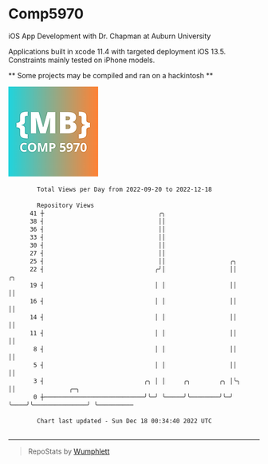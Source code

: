# Comp5970
iOS App Development with Dr. Chapman at Auburn University

Applications built in xcode 11.4 with targeted deployment iOS 13.5.
Constraints mainly tested on iPhone models.

** Some projects may be compiled and ran on a hackintosh **

![App Icon](https://github.com/MatthewBentz/Comp5970/blob/master/Assignment1a-mlb0119/Assignment1a-mlb0119/Assets.xcassets/AppIcon.appiconset/180.png)

```
        Total Views per Day from 2022-09-20 to 2022-12-18

        Repository Views
      41 ┼                                ╭╮
      38 ┤                                ││
      36 ┤                                ││
      33 ┤                                ││
      30 ┤                                ││
      27 ┤                                ││
      25 ┤                                ││                  ╭╮
      22 ┤                               ╭╯│                  ││     ╭╮
      19 ┤                               │ │                  ││     ││
      16 ┤                               │ │                  ││     ││
      14 ┤                               │ │                  ││     ││
      11 ┤                               │ │                  ││     ││
       8 ┤                               │ │                  ││     ││
       5 ┤                               │ │                  ││     ││
       3 ┤                            ╭╮ │ │     ╭╮        ╭╮ │╰╮    ││               ╭─╮
       0 ┼────────────────────────────╯╰─╯ ╰─────╯╰────────╯╰─╯ ╰────╯╰───────────────╯ ╰──────────

        Chart last updated - Sun Dec 18 00:34:40 2022 UTC
        
```

---

> RepoStats by [Wumphlett](https://github.com/Wumphlett)

